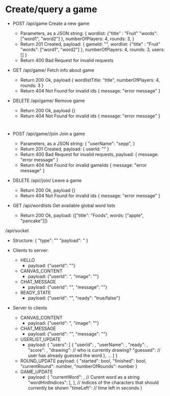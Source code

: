 
# Create/query a game
  - POST /api/game Create a new game
    - Parameters, as a JSON string:
      {
        wordlist: 
          {"title" : "Fruit"
           "words": ["word1", "word2"]
          },
        numberOfPlayers: 4,
        rounds: 3,
      }
    - Return 201 Created, payload: 
      {
        gameId: "<gameId>",
        wordlist: 
          {"title" : "Fruit"
           "words": ["word1", "word2"]
          },
        numberOfPlayers: 4,
        rounds: 3,
        users: []
      }
    - Return 400 Bad Request for invalid requests

  - GET /api/game/<gameId> Fetch info about game
    - Return 200 Ok, payload
      {
        wordlistTitle: "title",
        numberOfPlayers: 4,
        rounds: 3
      }
    - Return 404 Not Found for invalid ids
      {
        message: "error message"
      }
  - DELETE /api/game/<gameId> Remove game
    - Return 200 Ok, payload
      {}
    - Return 404 Not Found for invalid ids
      {
        message: "error message"
      }


# 
  - POST /api/game/<gameId>/join Join a game
    - Parameters, as a JSON string:
      {
        "userName": "sepp",
      }
    - Return 201 Created, payload: 
      {
        userId: "<gameId>"
      }
    - Return 400 Bad Request for invalid requests, payload: 
      {
        message: "error message"
      }
    - Return 404 Not Found for invalid gameIds
      {
        message: "error message"
      }
  - DELETE /api/<gameId>/join/<userId> Leave a game
    - Return 200 Ok, payload
      {}
    - Return 404 Not Found for invalid ids
      {
        message: "error message"
      }


  - GET /api/wordlists Get available global word lists
    - Return 200 Ok, payload:
      {["title": "Foods", words: ["apple", "pancake"]]}

/api/socket
  - Structure: 
    {
      "type": "<type>"
      "payload": "<payload>
    }
  - Clients to server:
    - HELLO
      - payload: {"userId": "<userId>"}
    - CANVAS_CONTENT
      - payload: {"userId": "<userId>, "image": "<image as base64 data URL>"}
    - CHAT_MESSAGE
      - payload: {"userId": "<userId>", "message": "<message>"}
    - READY_STATE
      - payload: {"userId": "<userId>", "ready": "true/false"}

  - Server to clients
    - CANVAS_CONTENT
      - payload: {"userId": "<userId>, "image": "<image as base64 data URL>"}
    - CHAT_MESSAGE
      - payload: {"userId": "<userId>", "message": "<message>"}
    - USERLIST_UPDATE
      - payload: 
      {
        "users": [
          {
            "userId": <str>,
            "userName": <str>,
            "ready": <bool>,
            "score": <num>,
            "drawing": <bool>   // who is currently drawing?
            "guessed": <bool> // user has already guessed the word
          }, ...
        ]
      }
    - ROUND_UPDATE
      payload: {
        "started": bool,
        "finished": bool,
        "currentRound": number,
        "numberOfRounds": number
      }
    - GAME_UPDATE
      - payload: 
        {
          "currentWord": <str>, // Curent word as a string
          "wordHintIndices": [<num>, ], // Indices of the characters that should currently be shown
          "timeLeft": <num> // time left in seconds
        }
